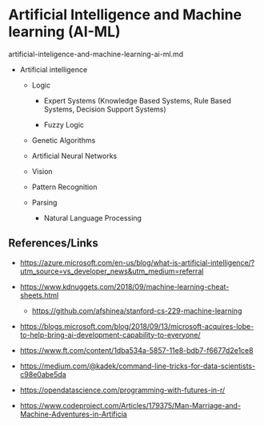 # Artificial Intelligence and Machine learning (AI-ML)

artificial-inteligence-and-machine-learning-ai-ml.md

*   Artificial intelligence

    *   Logic
    
        *   Expert Systems (Knowledge Based Systems, Rule Based Systems, Decision Support Systems)

        *   Fuzzy Logic
        
    *   Genetic Algorithms

    *   Artificial Neural Networks

    *   Vision

    *   Pattern Recognition

    *   Parsing

        *   Natural Language Processing


## References/Links

*   https://azure.microsoft.com/en-us/blog/what-is-artificial-intelligence/?utm_source=vs_developer_news&utm_medium=referral

*   https://www.kdnuggets.com/2018/09/machine-learning-cheat-sheets.html

    *   https://github.com/afshinea/stanford-cs-229-machine-learning

*   https://blogs.microsoft.com/blog/2018/09/13/microsoft-acquires-lobe-to-help-bring-ai-development-capability-to-everyone/

*   https://www.ft.com/content/1dba534a-5857-11e8-bdb7-f6677d2e1ce8

*   https://medium.com/@kadek/command-line-tricks-for-data-scientists-c98e0abe5da

*   https://opendatascience.com/programming-with-futures-in-r/

*   https://www.codeproject.com/Articles/179375/Man-Marriage-and-Machine-Adventures-in-Artificia

